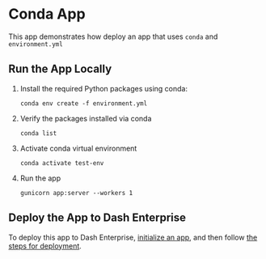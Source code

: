 # Conda App

This app demonstrates how deploy an app that uses `conda` and `environment.yml`

## Run the App Locally

1. Install the required Python packages using conda:
   ```
   conda env create -f environment.yml 
   ```
2. Verify the packages installed via conda
   ```
   conda list
   ```
3. Activate conda virtual environment
   ```
   conda activate test-env
   ```
4. Run the app
   ```
   gunicorn app:server --workers 1
   ```


## Deploy the App to Dash Enterprise

To deploy this app to Dash Enterprise, [initialize an app]({base_url}/dash-enterprise/initialize), and then follow [the steps for deployment]({base_url}/dash-enterprise/deployment).